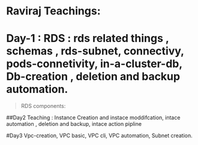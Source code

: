 # Raviraj Teachings:
# Day-1 : RDS : rds related things , schemas , rds-subnet, connectivy, pods-connetivity, in-a-cluster-db, Db-creation , deletion and backup automation.
  > RDS components:


##Day2 Teaching : Instance Creation and instace moddifcation, intace automation , deletion  and backup, intace action pipline

#Day3 Vpc-creation, VPC basic, VPC cli, VPC automation, Subnet creation. 
